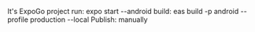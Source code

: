It's ExpoGo project
run: expo start --android
build: eas build -p android --profile production --local
Publish: manually
